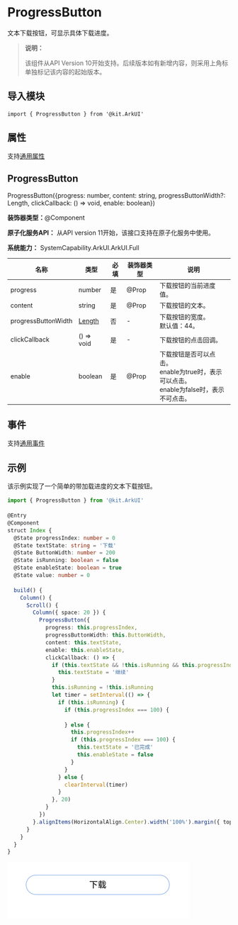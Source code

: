 # ProgressButton


文本下载按钮，可显示具体下载进度。


> **说明：**
>
> 该组件从API Version 10开始支持。后续版本如有新增内容，则采用上角标单独标记该内容的起始版本。


## 导入模块

```
import { ProgressButton } from '@kit.ArkUI'
```

## 属性
支持[通用属性](ts-universal-attributes-size.md)

## ProgressButton

ProgressButton({progress: number, content: string, progressButtonWidth?: Length, clickCallback: () =&gt; void, enable: boolean})

**装饰器类型：**\@Component

**原子化服务API：** 从API version 11开始，该接口支持在原子化服务中使用。

**系统能力：** SystemCapability.ArkUI.ArkUI.Full

| 名称 | 类型 | 必填 | 装饰器类型 | 说明 |
| -------- | -------- | -------- | -------- | -------- |
| progress | number | 是 | \@Prop | 下载按钮的当前进度值。 |
| content | string | 是 | \@Prop | 下载按钮的文本。 |
| progressButtonWidth | [Length](ts-types.md#length) | 否 | - | 下载按钮的宽度。<br/>默认值：44。 |
| clickCallback | () =&gt; void | 是 | - | 下载按钮的点击回调。 |
| enable | boolean | 是 | \@Prop | 下载按钮是否可以点击。<br> enable为true时，表示可以点击。<br> enable为false时，表示不可点击。 |

## 事件
支持[通用事件](ts-universal-events-click.md)

## 示例

该示例实现了一个简单的带加载进度的文本下载按钮。
```ts
import { ProgressButton } from '@kit.ArkUI'

@Entry
@Component
struct Index {
  @State progressIndex: number = 0
  @State textState: string = '下载'
  @State ButtonWidth: number = 200
  @State isRunning: boolean = false
  @State enableState: boolean = true
  @State value: number = 0

  build() {
    Column() {
      Scroll() {
        Column({ space: 20 }) {
          ProgressButton({
            progress: this.progressIndex,
            progressButtonWidth: this.ButtonWidth,
            content: this.textState,
            enable: this.enableState,
            clickCallback: () => {
              if (this.textState && !this.isRunning && this.progressIndex < 100) {
                this.textState = '继续'
              }
              this.isRunning = !this.isRunning
              let timer = setInterval(() => {
                if (this.isRunning) {
                  if (this.progressIndex === 100) {

                  } else {
                    this.progressIndex++
                    if (this.progressIndex === 100) {
                      this.textState = '已完成'
                      this.enableState = false
                    }
                  }
                } else {
                  clearInterval(timer)
                }
              }, 20)
            }
          })
        }.alignItems(HorizontalAlign.Center).width('100%').margin({ top: 20 })
      }
    }
  }
}
```


![img.png](img.png)